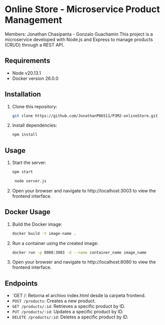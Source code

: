 # Online Store - Microservice Product Management

Members: Jonathan Chasipanta - Gonzalo Guachamin
This project is a microservice developed with Node.js and Express to manage products (CRUD) through a REST API.

## Requirements

- Node v20.13.1
- Docker version 26.0.0 

## Installation

1. Clone this repository:
    ```bash
    git clone https://github.com/JonathanP06511/P3M2-onlineStore.git
    ```

2. Install dependencies:
    ```bash
    npm install
    ```

## Usage

1. Start the server:
    ```bash
    npm start
    ```
     ```bash
      node server.js
    ```

2. Open your browser and navigate to http://localhost:3003 to view the frontend interface.
## Docker Usage

1. Build the Docker image:
    ```bash
    docker build -t image-name .
    ```

2. Run a container using the created image:
    ```bash
    docker run -p 8080:3003 -d --name container_name image_name
    ```

3. Open your browser and navigate to http://localhost:8080 to view the frontend interface.

## Endpoints

- `GET /: Retorna el archivo index.html desde la carpeta frontend.
- `POST /products`: Creates a new product.
- `GET /products/:id`: Retrieves a specific product by ID.
- `PUT /products/:id`: Updates a specific product by ID.
- `DELETE /products/:id`: Deletes a specific product by ID.

